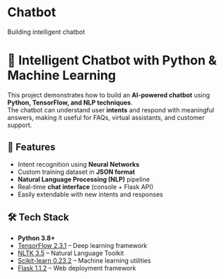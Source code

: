 # Chatbot
Building intelligent chatbot
# 🤖 Intelligent Chatbot with Python & Machine Learning

This project demonstrates how to build an **AI-powered chatbot** using **Python, TensorFlow, and NLP techniques**.  
The chatbot can understand user **intents** and respond with meaningful answers, making it useful for FAQs, virtual assistants, and customer support.



## 📌 Features
- Intent recognition using **Neural Networks**
- Custom training dataset in **JSON format**
- **Natural Language Processing (NLP)** pipeline
- Real-time **chat interface** (console + Flask API)
- Easily extendable with new intents and responses



## 🛠️ Tech Stack
- **Python 3.8+**
- [TensorFlow 2.3.1](https://www.tensorflow.org/) – Deep learning framework  
- [NLTK 3.5](https://www.nltk.org/) – Natural Language Toolkit  
- [Scikit-learn 0.23.2](https://scikit-learn.org/) – Machine learning utilities  
- [Flask 1.1.2](https://flask.palletsprojects.com/) – Web deployment framework  
